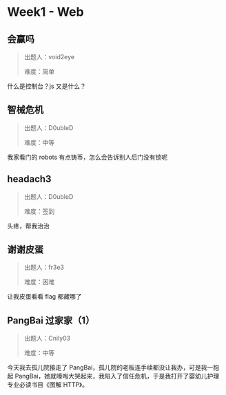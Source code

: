 # Week1 - Web

## 会赢吗

> 出题人：void2eye
>
> 难度：简单

什么是控制台？js 又是什么？

## 智械危机

> 出题人：D0ubleD
>
> 难度：中等

我家看门的 robots 有点铸币，怎么会告诉别人后门没有锁呢

## headach3

> 出题人：D0ubleD
>
> 难度：签到

头疼，帮我治治

## 谢谢皮蛋

> 出题人：fr3e3
>
> 难度：困难

让我皮蛋看看 flag 都藏哪了

## PangBai 过家家（1）

> 出题人：Cnily03
>
> 难度：中等

今天我去孤儿院接走了 PangBai，孤儿院的老板连手续都没让我办，可是我一抱起 PangBai，她就嚎啕大哭起来，我陷入了信任危机，于是我打开了婴幼儿护理专业必读书目《图解 HTTP》。

